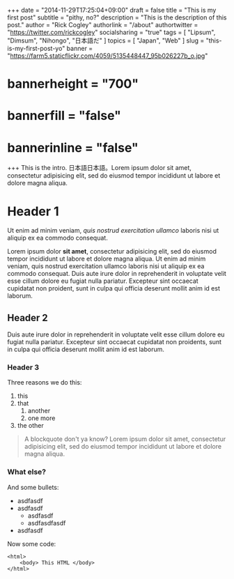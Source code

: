 +++
date = "2014-11-29T17:25:04+09:00"
draft = false
title = "This is my first post"
subtitle = "pithy, no?"
description = "This is the description of this post."
author = "Rick Cogley"
authorlink = "/about"
authortwitter = "https://twitter.com/rickcogley"
socialsharing = "true"
tags = [
    "Lipsum",
    "Dimsum",
    "Nihongo",
    "日本語だ"
]
topics = [
    "Japan",
    "Web"
]
slug = "this-is-my-first-post-yo"
banner = "https://farm5.staticflickr.com/4059/5135448447_95b026227b_o.jpg"
# bannerheight = "700"
# bannerfill = "false"
# bannerinline = "false"

+++
This is the intro. 日本語日本語。Lorem ipsum dolor sit amet, consectetur adipisicing elit, sed do eiusmod tempor incididunt ut labore et dolore magna aliqua. 

# Header 1

Ut enim ad minim veniam, _quis nostrud exercitation ullamco_ laboris nisi ut aliquip ex ea commodo consequat. 

Lorem ipsum dolor **sit amet**, consectetur adipisicing elit, sed do eiusmod tempor incididunt ut labore et dolore magna aliqua. Ut enim ad minim veniam, quis nostrud exercitation ullamco laboris nisi ut aliquip ex ea commodo consequat. Duis aute irure dolor in reprehenderit in voluptate velit esse cillum dolore eu fugiat nulla pariatur. Excepteur sint occaecat cupidatat non proident, sunt in culpa qui officia deserunt mollit anim id est laborum. 

## Header 2

Duis aute irure dolor in reprehenderit in voluptate velit esse cillum dolore eu fugiat nulla pariatur. Excepteur sint occaecat cupidatat non proidents, sunt in culpa qui officia deserunt mollit anim id est laborum. 

### Header 3  
  
Three reasons we do this:  

1. this
1. that
    1. another
    1. one more
1. the other

> A blockquote don't ya know? Lorem ipsum dolor sit amet, consectetur adipisicing elit, sed do eiusmod tempor incididunt ut labore et dolore magna aliqua. 

### What else? 

And some bullets: 

* asdfasdf
* asdfasdf
    * asdfasdf
    * asdfasdfasdf
* asdfasdf

Now some code: 

~~~
<html>
    <body> This HTML </body>
</html>
~~~


